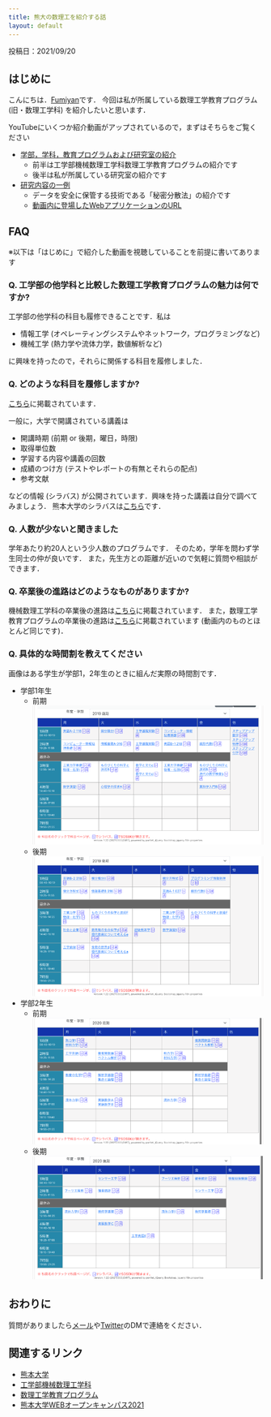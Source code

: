 ```yaml
---
title: 熊大の数理工を紹介する話
layout: default
---
```


投稿日：2021/09/20


## はじめに

こんにちは．[Fumiyan](https://fumiyanll23.github.io/)です．
今回は私が所属している数理工学教育プログラム (旧・数理工学科) を紹介したいと思います．

YouTubeにいくつか紹介動画がアップされているので，まずはそちらをご覧ください

- [学部，学科，教育プログラムおよび研究室の紹介](https://www.youtube.com/watch?v=f2Jc-coXpVM&list=PLGr7stfmmGK7Ey-t3BFDSusb6HhMTOkfB&index=11)
  - 前半は工学部機械数理工学科数理工学教育プログラムの紹介です
  - 後半は私が所属している研究室の紹介です
- [研究内容の一例](https://www.youtube.com/watch?v=WUMJwg6WhRI&list=PLGr7stfmmGK7Ey-t3BFDSusb6HhMTOkfB&index=7)
  - データを安全に保管する技術である「秘密分散法」の紹介です
  - [動画内に登場したWebアプリケーションのURL](https://shiromol301.github.io/ssss-demo/sharing)

## FAQ

※以下は「はじめに」で紹介した動画を視聴していることを前提に書いてあります

### Q. 工学部の他学科と比較した数理工学教育プログラムの魅力は何ですか?

工学部の他学科の科目も履修できることです．私は

- 情報工学 (オペレーティングシステムやネットワーク，プログラミングなど)
- 機械工学 (熱力学や流体力学，数値解析など)

に興味を持ったので，それらに関係する科目を履修しました．

### Q. どのような科目を履修しますか?

[こちら](https://www.eng.kumamoto-u.ac.jp/department/dept2/dept2-2/#anchor3)に掲載されています．

一般に，大学で開講されている講義は

- 開講時期 (前期 or 後期，曜日，時限)
- 取得単位数
- 学習する内容や講義の回数
- 成績のつけ方 (テストやレポートの有無とそれらの配点)
- 参考文献

などの情報 (シラバス) が公開されています．興味を持った講義は自分で調べてみましょう．
熊本大学のシラバスは[こちら](http://syllabus.kumamoto-u.ac.jp/index.html?locale=ja)です．

### Q. 人数が少ないと聞きました

学年あたり約20人という少人数のプログラムです．
そのため，学年を問わず学生同士の仲が良いです．
また，先生方との距離が近いので気軽に質問や相談ができます．

### Q. 卒業後の進路はどのようなものがありますか?

機械数理工学科の卒業後の進路は[こちら](https://www.eng.kumamoto-u.ac.jp/department/dept2/dept2-4/)に掲載されています．
また，数理工学教育プログラムの卒業後の進路は[こちら](https://srik.kumamoto-u.ac.jp/course)に掲載されています (動画内のものとほとんど同じです)．

### Q. 具体的な時間割を教えてください

画像はある学生が学部1，2年生のときに組んだ実際の時間割です．

- 学部1年生
  - 前期
  ![2019年度前期](../../img/2021-09-10_introduction-to-math-eng/2019-spring.png)
  - 後期
  ![2019年度後期](../../img/2021-09-10_introduction-to-math-eng/2019-fall.png)
- 学部2年生
  - 前期
  ![2020年度前期](../../img/2021-09-10_introduction-to-math-eng/2020-spring.png)
  - 後期
  ![2020年度後期](../../img/2021-09-10_introduction-to-math-eng/2020-fall.png)

## おわりに

質問がありましたら[メール](mailto:fumiyanll23.public@gmail.com)や[Twitter](https://twitter.com/fumiyanll23/)のDMで連絡をください．

## 関連するリンク

- [熊本大学](https://www.kumamoto-u.ac.jp/)
- [工学部機械数理工学科](https://www.eng.kumamoto-u.ac.jp/department/dept2/)
- [数理工学教育プログラム](https://srik.kumamoto-u.ac.jp/)
- [熊本大学WEBオープンキャンパス2021](https://www.kumamoto-u.ac.jp/opencampus/)
